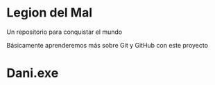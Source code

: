 # Legion del Mal
Un repositorio para conquistar el mundo

Básicamente aprenderemos más sobre Git y GitHub con este proyecto
# Dani.exe
